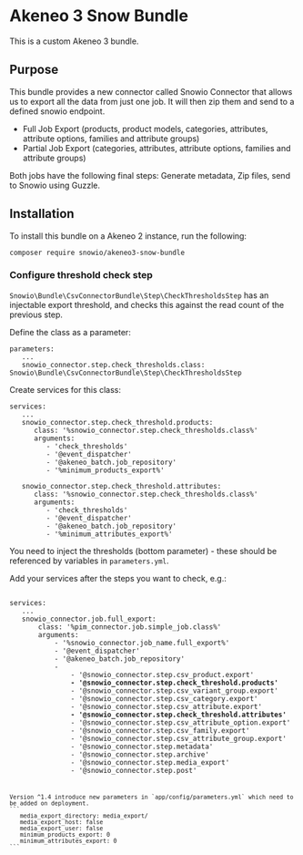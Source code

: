 Akeneo 3 Snow Bundle
=====================================

This is a custom Akeneo 3 bundle.

## Purpose

This bundle provides a new connector called Snowio Connector that allows us to export all the data from just one job. It will then zip them and send to a defined snowio endpoint.

- Full Job
Export (products, product models, categories, attributes, attribute options, families and attribute groups)
- Partial Job
Export (categories, attributes, attribute options, families and attribute groups)

Both jobs have the following final steps: Generate metadata, Zip files, send to Snowio using Guzzle.

## Installation 

To install this bundle on a Akeneo 2 instance, run the following:

`composer require snowio/akeneo3-snow-bundle`

### Configure threshold check step

`Snowio\Bundle\CsvConnectorBundle\Step\CheckThresholdsStep` has an injectable export threshold, and checks this against the read count of the previous step.

Define the class as a parameter:
```
parameters:
   ...
   snowio_connector.step.check_thresholds.class: Snowio\Bundle\CsvConnectorBundle\Step\CheckThresholdsStep
```

Create services for this class:
```
services:
   ...
   snowio_connector.step.check_threshold.products:
      class: '%snowio_connector.step.check_thresholds.class%'
      arguments:
         - 'check_thresholds'
         - '@event_dispatcher'
         - '@akeneo_batch.job_repository'
         - '%minimum_products_export%'

   snowio_connector.step.check_threshold.attributes:
      class: '%snowio_connector.step.check_thresholds.class%'
      arguments:
         - 'check_thresholds'
         - '@event_dispatcher'
         - '@akeneo_batch.job_repository'
         - '%minimum_attributes_export%'
```

You need to inject the thresholds (bottom parameter) - these should be referenced by variables in `parameters.yml`.

Add your services after the steps you want to check, e.g.:

<pre><code>
services:
   ...
   snowio_connector.job.full_export:
       class: '%pim_connector.job.simple_job.class%'
       arguments:
           - '%snowio_connector.job_name.full_export%'
           - '@event_dispatcher'
           - '@akeneo_batch.job_repository'
           -
               - '@snowio_connector.step.csv_product.export'
               <b>- '@snowio_connector.step.check_threshold.products'</b>
               - '@snowio_connector.step.csv_variant_group.export'
               - '@snowio_connector.step.csv_category.export'
               - '@snowio_connector.step.csv_attribute.export'
               <b>- '@snowio_connector.step.check_threshold.attributes'</b>
               - '@snowio_connector.step.csv_attribute_option.export'
               - '@snowio_connector.step.csv_family.export'
               - '@snowio_connector.step.csv_attribute_group.export'
               - '@snowio_connector.step.metadata'
               - '@snowio_connector.step.archive'
               - '@snowio_connector.step.media_export'
               - '@snowio_connector.step.post'
<pre><code>

Version ^1.4 introduce new parameters in `app/config/parameters.yml` which need to be added on deployment.
```
   media_export_directory: media_export/
   media_export_host: false
   media_export_user: false
   minimum_products_export: 0
   minimum_attributes_export: 0
```
